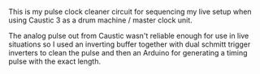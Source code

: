 This is my pulse clock cleaner circuit for sequencing my live setup when
using Caustic 3 as a drum machine / master clock unit.

The analog pulse out from Caustic wasn't reliable enough for use
in live situations so I used an inverting buffer together with 
dual schmitt trigger inverters to clean the pulse and then an 
Arduino for generating a timing pulse with the exact length.

